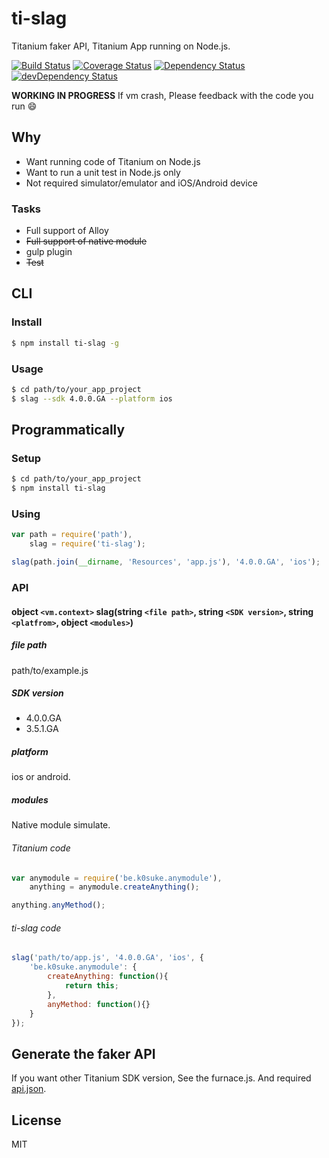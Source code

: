 # ti-slag

Titanium faker API, Titanium App running on Node.js.

[![Build Status](https://travis-ci.org/k0sukey/ti-slag.svg?branch=master)](https://travis-ci.org/k0sukey/ti-slag)
[![Coverage Status](https://coveralls.io/repos/k0sukey/ti-slag/badge.svg?branch=master)](https://coveralls.io/r/k0sukey/ti-slag?branch=master)
[![Dependency Status](https://david-dm.org/k0sukey/ti-slag.svg)](https://david-dm.org/k0sukey/ti-slag)
[![devDependency Status](https://david-dm.org/k0sukey/ti-slag/dev-status.svg)](https://david-dm.org/k0sukey/ti-slag#info=devDependencies)

**WORKING IN PROGRESS** If vm crash, Please feedback with the code you run :smile:

## Why

* Want running code of Titanium on Node.js
* Want to run a unit test in Node.js only
* Not required simulator/emulator and iOS/Android device

### Tasks

* Full support of Alloy
* ~~Full support of native module~~
* gulp plugin
* ~~Test~~

## CLI

### Install

```sh
$ npm install ti-slag -g
```

### Usage

```sh
$ cd path/to/your_app_project
$ slag --sdk 4.0.0.GA --platform ios
```

## Programmatically

### Setup

```sh
$ cd path/to/your_app_project
$ npm install ti-slag
```

### Using

```js
var path = require('path'),
	slag = require('ti-slag');

slag(path.join(__dirname, 'Resources', 'app.js'), '4.0.0.GA', 'ios');
```

### API

#### object ```<vm.context>``` slag(string ```<file path>```, string ```<SDK version>```, string ```<platfrom>```, object ```<modules>```)

##### file path

path/to/example.js

##### SDK version

* 4.0.0.GA
* 3.5.1.GA

##### platform

ios or android.

##### modules

Native module simulate.

###### Titanium code

```js
var anymodule = require('be.k0suke.anymodule'),
	anything = anymodule.createAnything();

anything.anyMethod();
```

###### ti-slag code
```js
slag('path/to/app.js', '4.0.0.GA', 'ios', {
	'be.k0suke.anymodule': {
		createAnything: function(){
			return this;
		},
		anyMethod: function(){}
	}
});
```

## Generate the faker API

If you want other Titanium SDK version, See the furnace.js. And required [api.json](http://docs.appcelerator.com/titanium/data/index.html). 

## License

MIT